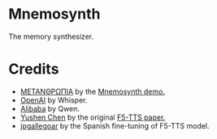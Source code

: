# Mnemosynth
The memory synthesizer.

# Credits
* [ΜΕΤΑΝΘΡΩΠΙΑ](https://github.com/METANTROP-IA) by the [Mnemosynth demo.](https://github.com/Metantrop-IA/Mnemosynth-01)
* [OpenAI](https://huggingface.co/openai) by Whisper.
* [Alibaba](https://huggingface.co/Qwen) by Qwen.                     
* [Yushen Chen](https://huggingface.co/SWivid) by the original [F5-TTS paper.](https://arxiv.org/abs/2410.06885)
* [jpgallegoar](https://github.com/jpgallegoar) by the Spanish fine-tuning of F5-TTS model.